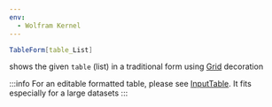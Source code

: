 ```yaml
---
env:
  - Wolfram Kernel
---
```

```mathematica
TableForm[table_List]
```
shows the given `table` (list) in a traditional form using [Grid](Grid.md) decoration





:::info
For an editable formatted table, please see [InputTable](../Input/InputTable.md). It fits especially for a large datasets
:::